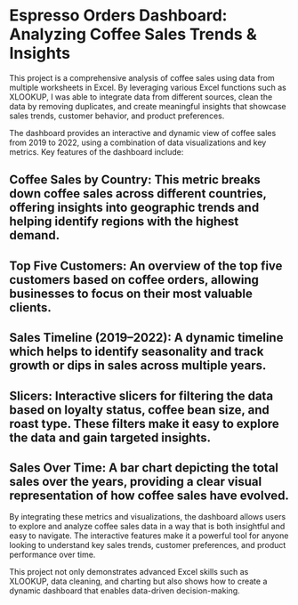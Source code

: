 # Espresso Orders Dashboard: Analyzing Coffee Sales Trends & Insights

This project is a comprehensive analysis of coffee sales using data from multiple worksheets in Excel. By leveraging various Excel functions such as XLOOKUP, I was able to integrate data from different sources, clean the data by removing duplicates, and create meaningful insights that showcase sales trends, customer behavior, and product preferences.

The dashboard provides an interactive and dynamic view of coffee sales from 2019 to 2022, using a combination of data visualizations and key metrics. Key features of the dashboard include:

## Coffee Sales by Country: This metric breaks down coffee sales across different countries, offering insights into geographic trends and helping identify regions with the highest demand.

## Top Five Customers: An overview of the top five customers based on coffee orders, allowing businesses to focus on their most valuable clients.

## Sales Timeline (2019–2022): A dynamic timeline  which helps to identify seasonality and track growth or dips in sales across multiple years.

## Slicers: Interactive slicers for filtering the data based on loyalty status, coffee bean size, and roast type. These filters make it easy to explore the data and gain targeted insights.

## Sales Over Time: A bar chart depicting the total sales over the years, providing a clear visual representation of how coffee sales have evolved.

By integrating these metrics and visualizations, the dashboard allows users to explore and analyze coffee sales data in a way that is both insightful and easy to navigate. The interactive features make it a powerful tool for anyone looking to understand key sales trends, customer preferences, and product performance over time.

This project not only demonstrates advanced Excel skills such as XLOOKUP, data cleaning, and charting but also shows how to create a dynamic dashboard that enables data-driven decision-making.


